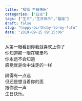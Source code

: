 ```yaml
---
title: "福福 生日快乐"
categories: ["日志"]
tags: ["生日","生日快乐","福福"]
draft: false
slug: "happy-birthday-to-my-fufu"
date: "2010-09-15 09:15:06"
---
```


<p>从第一眼看到你我就喜欢上你了<br>
你知道那一眼在哪里吗<br>
你永远不会知道<br>
感觉就是命中注定的一样</p>
<p>隔得有一点远<br>
但还是想当着你的面<br>
跟你说一声<br>
生日快乐。</p>
